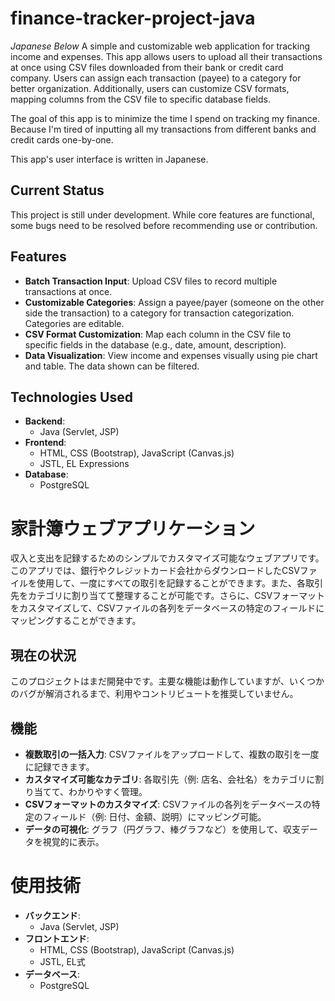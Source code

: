 # finance-tracker-project-java
*Japanese Below*
A simple and customizable web application for tracking income and expenses. This app allows users to upload all their transactions at once using CSV files downloaded from their bank or credit card company. Users can assign each transaction (payee) to a category for better organization. Additionally, users can customize CSV formats, mapping columns from the CSV file to specific database fields.

The goal of this app is to minimize the time I spend on tracking my finance. Because I'm tired of inputting all my transactions from different banks and credit cards one-by-one.

This app's user interface is written in Japanese.

## Current Status
This project is still under development. While core features are functional, some bugs need to be resolved before recommending use or contribution.

## Features
- **Batch Transaction Input**: Upload CSV files to record multiple transactions at once.
- **Customizable Categories**: Assign a payee/payer (someone on the other side the transaction) to a category for transaction categorization. Categories are editable.
- **CSV Format Customization**: Map each column in the CSV file to specific fields in the database (e.g., date, amount, description).
- **Data Visualization**: View income and expenses visually using pie chart and table. The data shown can be filtered.

## Technologies Used
- **Backend**:
  - Java (Servlet, JSP)
- **Frontend**:
  - HTML, CSS (Bootstrap), JavaScript (Canvas.js)
  - JSTL, EL Expressions
- **Database**:
  - PostgreSQL


# 家計簿ウェブアプリケーション
収入と支出を記録するためのシンプルでカスタマイズ可能なウェブアプリです。このアプリでは、銀行やクレジットカード会社からダウンロードしたCSVファイルを使用して、一度にすべての取引を記録することができます。また、各取引先をカテゴリに割り当てて整理することが可能です。さらに、CSVフォーマットをカスタマイズして、CSVファイルの各列をデータベースの特定のフィールドにマッピングすることができます。

## 現在の状況
このプロジェクトはまだ開発中です。主要な機能は動作していますが、いくつかのバグが解消されるまで、利用やコントリビュートを推奨していません。

## 機能
- **複数取引の一括入力**: CSVファイルをアップロードして、複数の取引を一度に記録できます。
- **カスタマイズ可能なカテゴリ**: 各取引先（例: 店名、会社名）をカテゴリに割り当てて、わかりやすく管理。
- **CSVフォーマットのカスタマイズ**: CSVファイルの各列をデータベースの特定のフィールド（例: 日付、金額、説明）にマッピング可能。
- **データの可視化**: グラフ（円グラフ、棒グラフなど）を使用して、収支データを視覚的に表示。

# 使用技術
- **バックエンド**:
  - Java (Servlet, JSP)
- **フロントエンド**:
  - HTML, CSS (Bootstrap), JavaScript (Canvas.js)
  - JSTL, EL式
- **データベース**:
  - PostgreSQL
